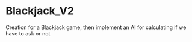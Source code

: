 # Blackjack_V2
Creation for a Blackjack game, then implement an AI for calculating if we have to ask or not
